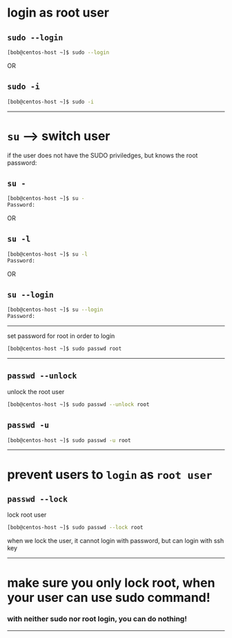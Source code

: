 


# login as root user

## `sudo --login`

```bash
[bob@centos-host ~]$ sudo --login
```

OR

## `sudo -i`

```bash
[bob@centos-host ~]$ sudo -i
```

________________________________________________________________________________________________


# `su`   -->   switch user

if the user does not have the SUDO priviledges, but knows the root password:


## `su -`

```bash
[bob@centos-host ~]$ su -
Password:
```


OR

## `su -l`

```bash
[bob@centos-host ~]$ su -l
Password:
```


OR

## `su --login`

```bash
[bob@centos-host ~]$ su --login
Password:
```

________________________________________________________________________________________________



set password for root in order to login

```bash
[bob@centos-host ~]$ sudo passwd root
```

________________________________________________________________________________________________



## `passwd --unlock`

unlock the root user


```bash
[bob@centos-host ~]$ sudo passwd --unlock root
```

## `passwd -u`

```bash
[bob@centos-host ~]$ sudo passwd -u root
```


________________________________________________________________________________________________



# prevent users to `login` as `root user`

## `passwd --lock`

lock root user

```bash
[bob@centos-host ~]$ sudo passwd --lock root
```

when we lock the user, it cannot login with password, but can login with ssh key
 

________________________________________________________________________________________________


# make sure you only lock root, when your user can use sudo command!

### with neither sudo nor root login, you can do nothing!



________________________________________________________________________________________________
